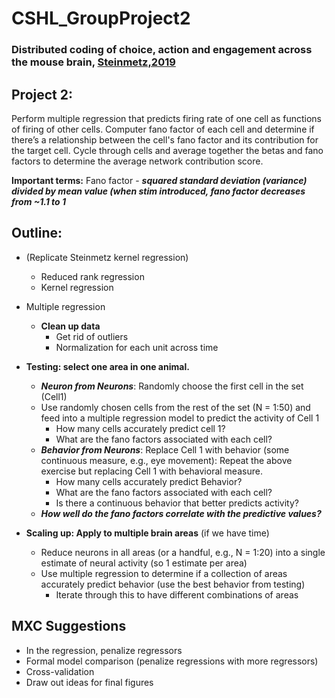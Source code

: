 # CSHL_GroupProject2

### Distributed coding of choice, action and engagement across the mouse brain, [Steinmetz,2019](https://www.nature.com/articles/s41586-019-1787-x)

## Project 2: 
Perform multiple regression that predicts firing rate of one cell as functions of firing of other cells. Computer fano factor of each cell and determine if there’s a relationship between the cell's fano factor and its contribution for the target cell. Cycle through cells and average together the betas and fano factors to determine the average network contribution score. 

**Important terms:**
Fano factor - ***squared standard deviation (variance) divided by mean value (when stim introduced, fano factor decreases from ~1.1 to 1***

## Outline: 

- (Replicate Steinmetz kernel regression)
  - Reduced rank regression 
  - Kernel regression 

- Multiple regression 
  - **Clean up data**
    - Get rid of outliers
    - Normalization for each unit across time  
- **Testing: select one area in one animal.**
  - ***Neuron from Neurons***: Randomly choose the first cell in the set (Cell1)
  - Use randomly chosen cells from the rest of the set (N = 1:50) and feed into a multiple regression model to predict the activity of Cell 1 
    - How many cells accurately predict cell 1? 
    - What are the fano factors associated with each cell? 
  - ***Behavior from Neurons***: Replace Cell 1 with behavior (some continuous measure, e.g., eye movement): Repeat the above exercise but replacing Cell 1 with behavioral measure. 
    - How many cells accurately predict Behavior? 
    - What are the fano factors associated with each cell?
    - Is there a continuous behavior that better predicts activity?  
  - ***How well do the fano factors correlate with the predictive values?***
- **Scaling up: Apply to multiple brain areas** (if we have time) 
  - Reduce neurons in all areas (or a handful, e.g., N = 1:20) into a single estimate of neural activity (so 1 estimate per area)
  - Use multiple regression to determine if a collection of areas accurately predict behavior (use the best behavior  from testing) 
    - Iterate through this to have different combinations of areas
      
## MXC Suggestions
- In the regression, penalize regressors 
- Formal model comparison (penalize regressions with more regressors) 
- Cross-validation
- Draw out ideas for final figures 

